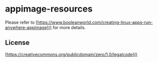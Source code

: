 # appimage-resources
 
Please refer to [https://www.booleanworld.com/creating-linux-apps-run-anywhere-appimage]() for more details.

## License

[https://creativecommons.org/publicdomain/zero/1.0/legalcode]()
